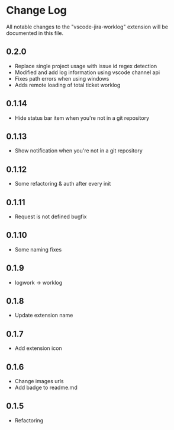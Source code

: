 # Change Log

All notable changes to the "vscode-jira-worklog" extension will be documented in this file.

## 0.2.0

- Replace single project usage with issue id regex detection
- Modified and add log information using vscode channel api
- Fixes path errors when using windows
- Adds remote loading of total ticket worklog

## 0.1.14

- Hide status bar item when you're not in a git repository

## 0.1.13

- Show notification when you're not in a git repository

## 0.1.12

- Some refactoring & auth after every init

## 0.1.11

- Request is not defined bugfix

## 0.1.10

- Some naming fixes

## 0.1.9

- logwork -> worklog

## 0.1.8

- Update extension name

## 0.1.7

- Add extension icon

## 0.1.6

- Change images urls
- Add badge to readme.md

## 0.1.5

- Refactoring
